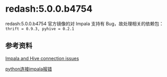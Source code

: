 # redash:5.0.0.b4754

redash:5.0.0.b4754 官方镜像的对 Impala 支持有 Bug，故处理相关的依赖包：`thrift = 0.9.3, pyhive = 0.2.1`

## 参考资料

[Impala and Hive connection issues](https://github.com/getredash/redash/issues/2986)

[python连接impala报错](https://www.smwenku.com/a/5b820d7b2b71772165af6763/zh-cn)
